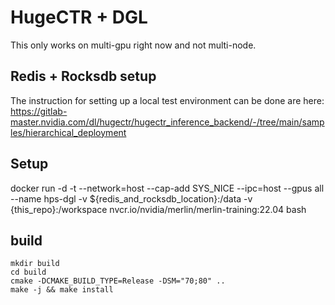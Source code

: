 # HugeCTR + DGL

This only works on multi-gpu right now and not multi-node.

## Redis + Rocksdb setup

The instruction for setting up a local test environment can be done are here: https://gitlab-master.nvidia.com/dl/hugectr/hugectr_inference_backend/-/tree/main/samples/hierarchical_deployment

## Setup

docker run -d -t --network=host --cap-add SYS_NICE --ipc=host --gpus all --name hps-dgl -v ${redis_and_rocksdb_location}:/data -v {this_repo}:/workspace nvcr.io/nvidia/merlin/merlin-training:22.04 bash

## build
```
mkdir build
cd build
cmake -DCMAKE_BUILD_TYPE=Release -DSM="70;80" ..
make -j && make install
```
